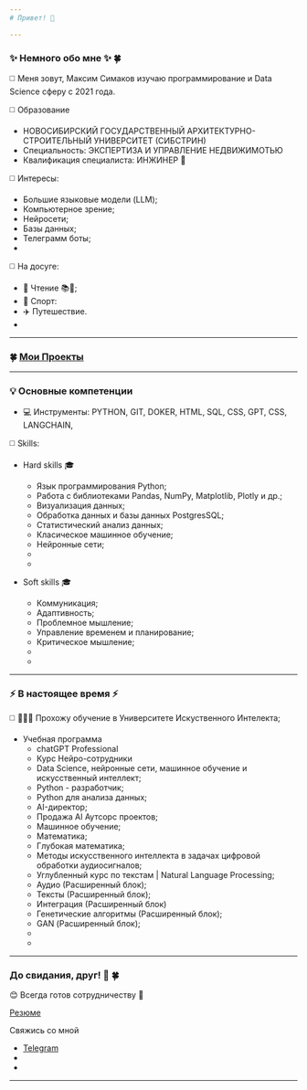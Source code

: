 ```yaml
---
# Привет! 👋

---
```

### ✨ Немного обо мне ✨ 🍀
◻️ Меня зовут, Максим Симаков изучаю программирование и Data Science сферу c 2021 года.

◻️ Образование
  * НОВОСИБИРСКИЙ ГОСУДАРСТВЕННЫЙ АРХИТЕКТУРНО-СТРОИТЕЛЬНЫЙ УНИВЕРСИТЕТ (СИБСТРИН)
  * Специальность: ЭКСПЕРТИЗА И УПРАВЛЕНИЕ НЕДВИЖИМОТЬЮ
  * Квалификация специалиста: ИНЖИНЕР 📐
   
◻️ Интересы:
  * Большие языковые модели (LLM);
  * Компьютерное зрение;
  * Нейросети;
  * Базы данных;
  * Телеграмм боты;
  * 
    
◻️ На досуге:
  * 📖 Чтение 📚💪;
  * 🏃 Спорт:
  * ✈️ Путешествие.
  * 
---
### 🍀 [Мои Проекты](https://github.com/211604270720?tab=repositories)

---
  ### 💡 Основные компетенции 
* 💻 Инструменты: PYTHON, GIT, DOKER, HTML, SQL, CSS, GPT, CSS, LANGCHAIN, 
  
◻️ Skills:

  * Hard skills 🎓
    * Язык программирования Python;
    * Работа с библиотеками Pandas, NumPy, Matplotlib, Plotly и др.;
    * Визуализация данных;
    * Обработка данных и базы данных PostgresSQL;
    * Статистический анализ данных;
    * Класическое машинное обучение;
    * Нейронные сети;
    * 
    * 
   
  * Soft skills 🎓
    
    * Коммуникация;
    * Адаптивность;
    * Проблемное мышление;
    * Управление временем и планирование;
    * Критическое мышление;
    * 
    * 

---    

### ⚡️ В настоящее время ⚡️

◻️  🧑🏼‍🎓 Прохожу обучение в Университете Искуственного Интелекта;

* Учебная программа
   * chatGPT Professional
   * Курс Нейро-сотрудники
   * Data Science, нейронные сети, машинное обучение и искусственный интеллект;
   * Python - разработчик;
   * Python для анализа данных;
   * AI-директор;
   * Продажа AI Аутсорс проектов;
   * Машинное обучение;
   * Математика;
   * Глубокая математика;
   * Методы искусственного интеллекта в задачах цифровой обработки аудиосигналов;
   * Углубленный курс по текстам | Natural Language Processing;
   * Аудио (Расширенный блок);
   * Тексты (Расширенный блок);
   * Интеграция (Расширенный блок)
   * Генетические алгоритмы (Расширенный блок);
   * GAN (Расширенный блок);
   * 
   *
---
### До свидания, друг! 👋 🍀

😊 Всегда готов сотрудничеству 🤝

[Резюме]()

Свяжись со мной

* [Telegram](https://t.me/max_sim_sma)
* 
*
---



 



